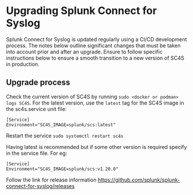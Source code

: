 # Upgrading Splunk Connect for Syslog

Splunk Connect for Syslog is updated regularly using a CI/CD development process.  The notes below outline significant changes that
must be taken into account prior and after an upgrade.  Ensure to follow specific instructions below to ensure a smooth
transition to a new version of SC4S in production.

## Upgrade process
Check the current version of SC4S by running ```sudo <docker or podman> logs SC4S```. For the latest version, use the
`latest` tag for the SC4S image in the sc4s.service unit file:
```
[Service]
Environment="SC4S_IMAGE=splunk/scs:latest"
```
Restart the service
```sudo systemctl restart sc4s```

Having latest is recommended but if some other version is required specify in the service file. For eg:
```
[Service]
Environment="SC4S_IMAGE=splunk/scs:v1.20.0"
```
Follow the link for release information  https://github.com/splunk/splunk-connect-for-syslog/releases
